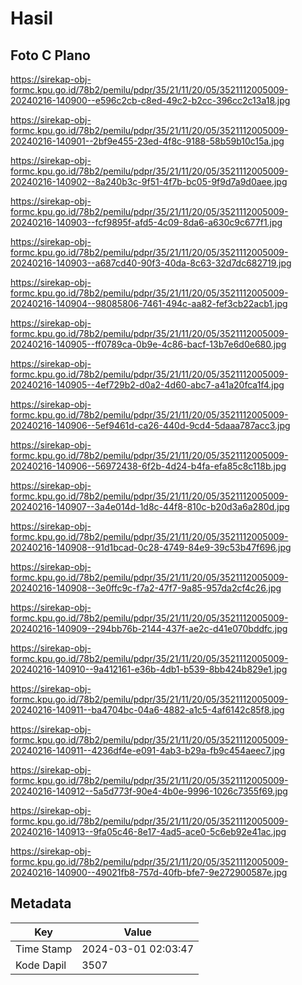 # Hasil

## Foto C Plano

https://sirekap-obj-formc.kpu.go.id/78b2/pemilu/pdpr/35/21/11/20/05/3521112005009-20240216-140900--e596c2cb-c8ed-49c2-b2cc-396cc2c13a18.jpg

https://sirekap-obj-formc.kpu.go.id/78b2/pemilu/pdpr/35/21/11/20/05/3521112005009-20240216-140901--2bf9e455-23ed-4f8c-9188-58b59b10c15a.jpg

https://sirekap-obj-formc.kpu.go.id/78b2/pemilu/pdpr/35/21/11/20/05/3521112005009-20240216-140902--8a240b3c-9f51-4f7b-bc05-9f9d7a9d0aee.jpg

https://sirekap-obj-formc.kpu.go.id/78b2/pemilu/pdpr/35/21/11/20/05/3521112005009-20240216-140903--fcf9895f-afd5-4c09-8da6-a630c9c677f1.jpg

https://sirekap-obj-formc.kpu.go.id/78b2/pemilu/pdpr/35/21/11/20/05/3521112005009-20240216-140903--a687cd40-90f3-40da-8c63-32d7dc682719.jpg

https://sirekap-obj-formc.kpu.go.id/78b2/pemilu/pdpr/35/21/11/20/05/3521112005009-20240216-140904--98085806-7461-494c-aa82-fef3cb22acb1.jpg

https://sirekap-obj-formc.kpu.go.id/78b2/pemilu/pdpr/35/21/11/20/05/3521112005009-20240216-140905--ff0789ca-0b9e-4c86-bacf-13b7e6d0e680.jpg

https://sirekap-obj-formc.kpu.go.id/78b2/pemilu/pdpr/35/21/11/20/05/3521112005009-20240216-140905--4ef729b2-d0a2-4d60-abc7-a41a20fca1f4.jpg

https://sirekap-obj-formc.kpu.go.id/78b2/pemilu/pdpr/35/21/11/20/05/3521112005009-20240216-140906--5ef9461d-ca26-440d-9cd4-5daaa787acc3.jpg

https://sirekap-obj-formc.kpu.go.id/78b2/pemilu/pdpr/35/21/11/20/05/3521112005009-20240216-140906--56972438-6f2b-4d24-b4fa-efa85c8c118b.jpg

https://sirekap-obj-formc.kpu.go.id/78b2/pemilu/pdpr/35/21/11/20/05/3521112005009-20240216-140907--3a4e014d-1d8c-44f8-810c-b20d3a6a280d.jpg

https://sirekap-obj-formc.kpu.go.id/78b2/pemilu/pdpr/35/21/11/20/05/3521112005009-20240216-140908--91d1bcad-0c28-4749-84e9-39c53b47f696.jpg

https://sirekap-obj-formc.kpu.go.id/78b2/pemilu/pdpr/35/21/11/20/05/3521112005009-20240216-140908--3e0ffc9c-f7a2-47f7-9a85-957da2cf4c26.jpg

https://sirekap-obj-formc.kpu.go.id/78b2/pemilu/pdpr/35/21/11/20/05/3521112005009-20240216-140909--294bb76b-2144-437f-ae2c-d41e070bddfc.jpg

https://sirekap-obj-formc.kpu.go.id/78b2/pemilu/pdpr/35/21/11/20/05/3521112005009-20240216-140910--9a412161-e36b-4db1-b539-8bb424b829e1.jpg

https://sirekap-obj-formc.kpu.go.id/78b2/pemilu/pdpr/35/21/11/20/05/3521112005009-20240216-140911--ba4704bc-04a6-4882-a1c5-4af6142c85f8.jpg

https://sirekap-obj-formc.kpu.go.id/78b2/pemilu/pdpr/35/21/11/20/05/3521112005009-20240216-140911--4236df4e-e091-4ab3-b29a-fb9c454aeec7.jpg

https://sirekap-obj-formc.kpu.go.id/78b2/pemilu/pdpr/35/21/11/20/05/3521112005009-20240216-140912--5a5d773f-90e4-4b0e-9996-1026c7355f69.jpg

https://sirekap-obj-formc.kpu.go.id/78b2/pemilu/pdpr/35/21/11/20/05/3521112005009-20240216-140913--9fa05c46-8e17-4ad5-ace0-5c6eb92e41ac.jpg

https://sirekap-obj-formc.kpu.go.id/78b2/pemilu/pdpr/35/21/11/20/05/3521112005009-20240216-140900--49021fb8-757d-40fb-bfe7-9e272900587e.jpg


## Metadata

| Key        | Value               |
| ---------- | ------------------- |
| Time Stamp | 2024-03-01 02:03:47 |
| Kode Dapil | 3507                |



